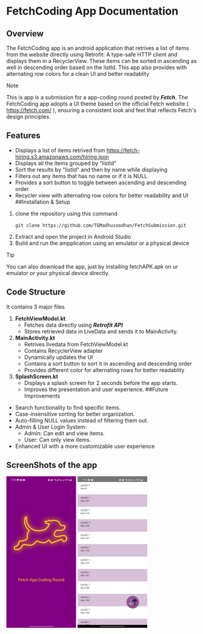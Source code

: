 # FetchCoding App Documentation
## Overview
The FetchCoding app is an android application that retrives a list of items from the website directly using Retrofit: A type-safe HTTP client and displays them in a RecyclerView. These items can be sorted in ascending as well in descending order based on the listId.
This app also provides with alternating row colors for a clean UI and better readablity 
> [!NOTE]
> This is app is a submission for a app-coding round posted by ***Fetch***.
> The FetchCoding app adopts a UI theme based on the official Fetch website (<a> https://fetch.com/ </a>), ensuring a consistent look and feel that reflects Fetch's design principles.
## Features
* Displays a list of items retrived from  <a> https://fetch-hiring.s3.amazonaws.com/hiring.json </a>
* Displays all the items grouped by "listId"
* Sort the results by "listId" and then by name while displaying
* Filters out any items that has no name or if it is NULL
* Provides a sort button to toggle between ascending and descending order
* Recycler view with alternating row colors for better readability and UI
##Installation & Setup
1. clone the repository using this command
   ```
   git clone https://github.com/TGMadhusoodhan/FetchSubmission.git
   ```
2. Extract and open the project in Android Studio
3. Build and run the ampplication using an emulator or a physical device
> [!TIP]
> You can also download the app, just by installing fetchAPK.apk on ur emulator or your physical device directly.
## Code Structure
It contains 3 major files
1. **FetchViewModel.kt**
    - Fetches data directly using ***Retrofit API***
    - Stores retrieved data in LiveData and sends it to MainActivity.
2. **MainActivity.kt**
    - Retrives livedata from FetchViewModel.kt
    - Contains RecyclerView adapter
    - Dynamically updates the UI
    - Contains a sort button to sort it in ascending and descending order
    - Provides different color for alternating rows for better readablity
3. **SplashScreen.kt**
    - Displays a splash screen for 2 seconds before the app starts.
    - Improves the presentation and user experience. 
##Future Improvements
* Search functionality to find specific items.
* Case-insensitive sorting for better organization.
* Auto-filling NULL values instead of filtering them out.
* Admin & User Login System:
  - Admin: Can edit and view items.
  - User: Can only view items.
* Enhanced UI with a more customizable user experience

## ScreenShots of the app
![Screenshot of Splash Screen of the app.](https://github.com/TGMadhusoodhan/FetchSubmission/blob/main/AppSS1.jpg)
![Screenshot of data display of the app.](https://github.com/TGMadhusoodhan/FetchSubmission/blob/main/AppSS2.jpg)
